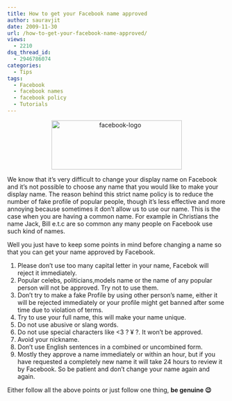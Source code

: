 ```yaml
---
title: How to get your Facebook name approved
author: sauravjit
date: 2009-11-30
url: /how-to-get-your-facebook-name-approved/
views:
  - 2210
dsq_thread_id:
  - 2946786074
categories:
  - Tips
tags:
  - Facebook
  - facebook names
  - facebook policy
  - Tutorials
---
```

<p style="text-align: center">
  <img class="size-full  aligncenter wp-image-54304" src="http://cdn.devilsworkshop.org/files/2009/11/facebook-logo.jpg" alt="facebook-logo" width="300" height="113" />
</p>

<p style="text-align: left">
  <p style="text-align: left">
    We know that it&#8217;s very difficult to change your display name on Facebook and it&#8217;s not possible to choose any name that you would like to make your display name. The reason behind this strict name policy is to reduce the number of fake profile of popular people, though it&#8217;s less effective and more annoying because sometimes it don&#8217;t allow us to use our name. This is the case when you are having a common name. For example in Christians the name Jack, Bill e.t.c are so common any many people on Facebook use such kind of names.
  </p>
  
  <p style="text-align: left">
    Well you just have to keep some points in mind before changing a name so that you can get your name approved by Facebook.
  </p>
  
  <ol style="text-align: left">
    <li>
      Please don&#8217;t use too many capital letter in your name, Facebok will reject it immediately.
    </li>
    <li>
      Popular celebs, politicians,models name or the name of any popular person will not be approved. Try not to use them.
    </li>
    <li>
      Don&#8217;t try to make a fake Profile by using other person&#8217;s name, either it will be rejected immediately or your profile might get banned after some time due to violation of terms.
    </li>
    <li>
      Try to use your full name, this will make your name unique.
    </li>
    <li>
      Do not use abusive or slang words.
    </li>
    <li>
      Do not use special characters like <3 ? ¥ ?. It won&#8217;t be approved.
    </li>
    <li>
      Avoid your nickname.
    </li>
    <li>
      Don&#8217;t use English sentences in a combined or uncombined form.
    </li>
    <li>
      Mostly they approve a name immediately or within an hour, but if you have requested a completely new name it will take 24 hours to review it by Facebook. So be patient and don&#8217;t change your name again and again.
    </li>
  </ol>
  
  <p style="text-align: left">
    Either follow all the above points or just follow one thing, <strong>be genuine 😉</strong>
  </p>
